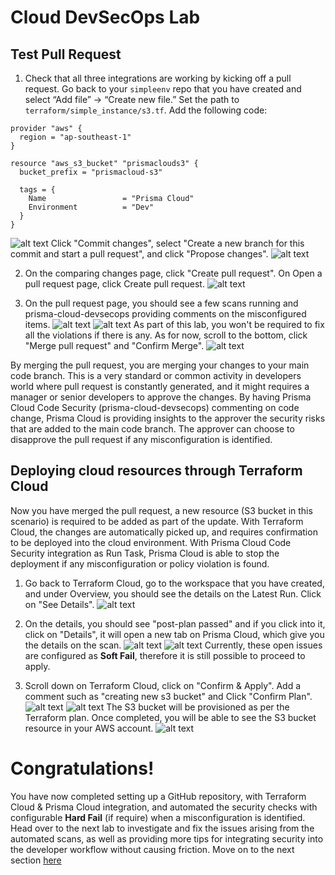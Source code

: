 # Cloud DevSecOps Lab
## Test Pull Request
1. Check that all three integrations are working by kicking off a pull request. Go back to your ```simpleenv``` repo that you have created and select “Add file” -> “Create new file.” Set the path to ```terraform/simple_instance/s3.tf```. Add the following code:
```
provider "aws" {
  region = "ap-southeast-1"
}

resource "aws_s3_bucket" "prismaclouds3" {
  bucket_prefix = "prismacloud-s3"

  tags = {
    Name                 = "Prisma Cloud"
    Environment          = "Dev"
  }
}
```
![alt text](/resources/github-add-new-tf-2.png?raw=true)
Click "Commit changes", select "Create a new branch for this commit and start a pull request", and click "Propose changes".
![alt text](/resources/github-propose-changes.png?raw=true)

2. On the comparing changes page, click "Create pull request". On Open a pull request page, click Create pull request.
![alt text](/resources/github-create-pr.png?raw=true)

3. On the pull request page, you should see a few scans running and prisma-cloud-devsecops providing comments on the misconfigured items. 
![alt text](/resources/github-pc-scan-2.png?raw=true)
![alt text](/resources/github-scan-passed.png?raw=true)
As part of this lab, you won't be required to fix all the violations if there is any. As for now, scroll to the bottom, click "Merge pull request" and "Confirm Merge". 
![alt text](/resources/github-confirm-merge-2.png?raw=true)

By merging the pull request, you are merging your changes to your main code branch. This is a very standard or common activity in developers world where pull request is constantly generated, and it might requires a manager or senior developers to approve the changes. By having Prisma Cloud Code Security (prisma-cloud-devsecops) commenting on code change, Prisma Cloud is providing insights to the approver the security risks that are added to the main code branch. The approver can choose to disapprove the pull request if any misconfiguration is identified.

## Deploying cloud resources through Terraform Cloud
Now you have merged the pull request, a new resource (S3 bucket in this scenario) is required to be added as part of the update. With Terraform Cloud, the changes are automatically picked up, and requires confirmation to be deployed into the cloud environment. With Prisma Cloud Code Security integration as Run Task, Prisma Cloud is able to stop the deployment if any misconfiguration or policy violation is found.

1. Go back to Terraform Cloud, go to the workspace that you have created, and under Overview, you should see the details on the Latest Run. Click on "See Details".
![alt text](/resources/tc-latest-run-see-details-2.png?raw=true)

2. On the details, you should see "post-plan passed" and if you click into it, click on "Details", it will open a new tab on Prisma Cloud, which give you the details on the scan.
![alt text](/resources/tc-details-post-plan.png?raw=true)
![alt text](/resources/pc-post-plan-result.png?raw=true)
Currently, these open issues are configured as **Soft Fail**, therefore it is still possible to proceed to apply.

3. Scroll down on Terraform Cloud, click on "Confirm & Apply". Add a comment such as "creating new s3 bucket" and Click "Confirm Plan".
![alt text](/resources/tc-confirm-apply.png?raw=true)
![alt text](/resources/tc-confirm-plan.png?raw=true)
The S3 bucket will be provisioned as per the Terraform plan. Once completed, you will be able to see the S3 bucket resource in your AWS account.
![alt text](/resources/aws-s3-created.png?raw=true)

# Congratulations!
You have now completed setting up a GitHub repository, with Terraform Cloud & Prisma Cloud integration, and automated the security checks with configurable **Hard Fail** (if require) when a misconfiguration is identified. Head over to the next lab to investigate and fix the issues arising from the automated scans, as well as providing more tips for integrating security into the developer workflow without causing friction. Move on to the next section [here](/11-InvestigatingWithPrismaCloud.md)
